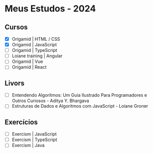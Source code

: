 # Meus Estudos - 2024

## Cursos
- [x] Origamid | HTML / CSS
- [x] Origamid | JavaScript
- [ ] Origamid | TypeScript
- [ ] Loiane training | Angular
- [ ] Origamid | Vue
- [ ] Origamid | React

## Livors
- [ ] Entendendo Algoritmos: Um Guia Ilustrado Para Programadores e Outros Curiosos - Aditya Y. Bhargava
- [ ] Estruturas de Dados e Algoritmos com JavaScript - Loiane Groner

## Exercícios
- [ ] Exercism | JavaScript
- [ ] Exercism | TypeScript
- [ ] Exercism | Java
